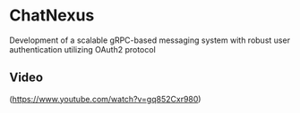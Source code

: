 # ChatNexus
Development of a scalable gRPC-based messaging system with robust user authentication utilizing OAuth2 protocol

## Video
(https://www.youtube.com/watch?v=gq852Cxr980)
